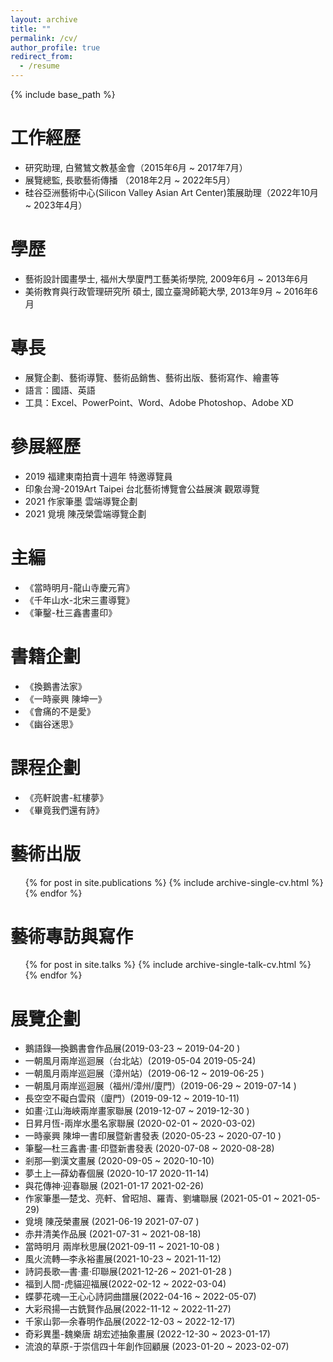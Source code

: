 ```yaml
---
layout: archive
title: ""
permalink: /cv/
author_profile: true
redirect_from:
  - /resume
---
```


{% include base_path %}

工作經歷
======
* 研究助理, 白鷺鷥文教基金會（2015年6月 ~ 2017年7月） 
* 展覽總監, 長歌藝術傳播 （2018年2月 ~ 2022年5月）
* 硅谷亞洲藝術中心(Silicon Valley Asian Art Center)策展助理（2022年10月 ~ 2023年4月）

學歷
======
* 藝術設計國畫學士, 福州大學廈門工藝美術學院, 2009年6月 ~ 2013年6月
* 美術教育與行政管理研究所 碩士, 國立臺灣師範大學, 2013年9月 ~ 2016年6月

專長
======
* 展覽企劃、藝術導覽、藝術品銷售、藝術出版、藝術寫作、繪畫等
* 語言：國語、英語 
* 工具：Excel、PowerPoint、Word、Adobe Photoshop、Adobe XD

參展經歷
======
* 2019 福建東南拍賣十週年 特邀導覽員
* 印象台灣-2019Art Taipei  台北藝術博覽會公益展演 觀眾導覽
* 2021 作家筆墨 雲端導覽企劃
* 2021 覓境 陳茂榮雲端導覽企劃


主編
======
* 《當時明月-龍山寺慶元宵》
* 《千年山水-北宋三畫導覽》
* 《筆鑿-杜三鑫書畫印》

書籍企劃
======
* 《換鵝書法家》
* 《一時豪興 陳坤一》
* 《會痛的不是愛》
* 《幽谷迷思》

課程企劃
======
* 《亮軒說書-紅樓夢》
* 《畢竟我們還有詩》

藝術出版
======
  <ul>{% for post in site.publications %}
    {% include archive-single-cv.html %}
  {% endfor %}</ul>
  
藝術專訪與寫作
======
  <ul>{% for post in site.talks %}
    {% include archive-single-talk-cv.html %}
  {% endfor %}</ul>
  
展覽企劃
======
* 鵝語錄—換鵝書會作品展(2019-03-23 ~ 2019-04-20 )
* 一朝風月兩岸巡迴展（台北站）(2019-05-04 2019-05-24)
* 一朝風月兩岸巡迴展（漳州站）(2019-06-12 ~ 2019-06-25 )
* 一朝風月兩岸巡迴展（福州/漳州/廈門）(2019-06-29 ~ 2019-07-14 )
* 長空空不礙白雲飛（廈門）(2019-09-12 ~ 2019-10-11)
* 如畫·江山海峽兩岸畫家聯展 (2019-12-07 ~ 2019-12-30 )
* 日昇月恆-兩岸水墨名家聯展 (2020-02-01 ~ 2020-03-02)
* 一時豪興 陳坤一書印展暨新書發表 (2020-05-23 ~ 2020-07-10 )
* 筆鑿—杜三鑫書·畫·印暨新書發表 (2020-07-08 ~ 2020-08-28)
* 剎那—劉漢文畫展 (2020-09-05 ~ 2020-10-10)
* 夢土上—薛幼春個展 (2020-10-17 2020-11-14)
* 與花傳神·迎春聯展 (2021-01-17 2021-02-26)
* 作家筆墨—楚戈、亮軒、曾昭旭、羅青、劉墉聯展 (2021-05-01 ~ 2021-05-29)
* 覓境 陳茂榮畫展 (2021-06-19 2021-07-07 )
* 赤井清美作品展 (2021-07-31 ~ 2021-08-18)
* 當時明月 兩岸秋思展(2021-09-11 ~ 2021-10-08 )
* 風火流轉—李永裕畫展(2021-10-23 ~ 2021-11-12)
* 詩詞長歌—書·畫·印聯展(2021-12-26 ~ 2021-01-28 )
* 福到人間-虎貓迎福展(2022-02-12 ~ 2022-03-04)
* 蝶夢花魂—王心心詩詞曲譜展(2022-04-16 ~ 2022-05-07)
* 大彩飛揚—古銑賢作品展(2022-11-12 ~ 2022-11-27)
* 千家山郭—余春明作品展(2022-12-03 ~ 2022-12-17)
* 奇彩異墨-魏樂唐 胡宏述抽象畫展 (2022-12-30 ~ 2023-01-17)
* 流浪的草原-于崇信四十年創作回顧展 (2023-01-20 ~ 2023-02-07)
  <!-- <ul>{% for post in site.teaching %}
    {% include archive-single-cv.html %}
  {% endfor %}</ul> -->
  